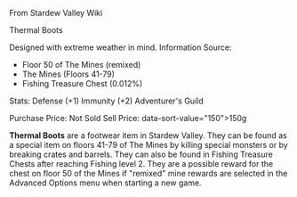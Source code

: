 From Stardew Valley Wiki

Thermal Boots

Designed with extreme weather in mind. Information Source:

- Floor 50 of The Mines (remixed)
- The Mines (Floors 41-79)
- Fishing Treasure Chest (0.012%)

Stats: Defense (+1) Immunity (+2) Adventurer's Guild

Purchase Price: Not Sold Sell Price: data-sort-value="150"&gt;150g

**Thermal Boots** are a footwear item in Stardew Valley. They can be found as a special item on floors 41-79 of The Mines by killing special monsters or by breaking crates and barrels. They can also be found in Fishing Treasure Chests after reaching Fishing level 2. They are a possible reward for the chest on floor 50 of the Mines if "remixed" mine rewards are selected in the Advanced Options menu when starting a new game.